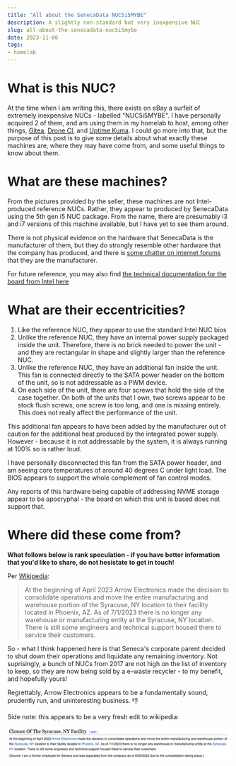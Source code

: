 ```yaml
---
title: "All about the SenecaData NUC5i5MYBE"
description: A slightly non-standard but very inexpensive NUC
slug: all-about-the-senecadata-nuc5i5mybe
date: 2023-11-06
tags:
- homelab
---
```

# What is this NUC?
At the time when I am writing this, there exists on eBay a surfeit of extremely inexpensive NUCs - labelled "NUC5i5MYBE". I have personally acquired 2 of them, and am using them in my homelab to host, among other things, [Gitea](https://github.com/go-gitea/gitea), [Drone CI](https://www.drone.io/), and [Uptime Kuma](https://github.com/louislam/uptime-kuma). I could go more into that, but the purpose of this post is to give some details about what exactly these machines are, where they may have come from, and some useful things to know about them.

# What are these machines?
From the pictures provided by the seller, these machines are not Intel-produced reference NUCs. Rather, they appear to produced by SenecaData using the 5th gen i5 NUC package. From the name, there are presumably i3 and i7 versions of this machine available, but I have yet to see them around.

There is not physical evidence on the hardware that SenecaData is the manufacturer of them, but they do strongly resemble other hardware that the company has produced, and there is [some chatter on internet forums](https://forums.servethehome.com/index.php?threads/intel-nuc5i5mybe-i5-5300u-vpro-4gb-ram-custom-case-45.37552/) that they are the manufacturer.

For future reference, you may also find [the technical documentation for the board from Intel here](https://www.intel.com/content/dam/support/us/en/documents/boardsandkits/NUC5i5MYBE_TechProdSpec.pdf)

# What are their eccentricities?
1. Like the reference NUC, they appear to use the standard Intel NUC bios
2. Unlike the reference NUC, they have an internal power supply packaged inside the unit. Therefore, there is no brick needed to power the unit - and they are rectangular in shape and slightly larger than the reference NUC.
3. Unlike the reference NUC, they have an additional fan inside the unit. This fan is connected directly to the SATA power header on the bottom of the unit, so is not addressable as a PWM device.
4. On each side of the unit, there are four screws that hold the side of the case together. On both of the units that I own, two screws appear to be stock flush screws, one screw is too long, and one is missing entirely. This does not really affect the performance of the unit.

This additional fan appears to have been added by the manufacturer out of caution for the additional heat produced by the integrated power supply. However - because it is not addressable by the system, it is always running at 100% so is rather loud.

I have personally disconnected this fan from the SATA power header, and am seeing core temperatures of around 40 degrees C under light load. The BIOS appears to support the whole complement of fan control modes.

Any reports of this hardware being capable of addressing NVME storage appear to be apocryphal - the board on which this unit is based does not support that.

# Where did these come from?
**What follows below is rank speculation - if you have better information that you'd like to share, do not hesistate to get in touch!**

Per [Wikipedia](https://en.wikipedia.org/wiki/Seneca_Data):

> At the beginning of April 2023 Arrow Electronics made the decision to consolidate operations and move the entire manufacturing and warehouse portion of the Syracuse, NY location to their facility located in Phoenix, AZ. As of 7/1/2023 there is no longer any warehouse or manufacturing entity at the Syracuse, NY location. There is still some engineers and technical support housed there to service their customers. 

So - what I think happened here is that Seneca's corporate parent decided to shut down their operations and liquidate any remaining inventory. Not suprisingly, a bunch of NUCs from 2017 are not high on the list of inventory to keep, so they are now being sold by a e-waste recycler - to my benefit, and hopefully yours!

Regrettably, Arrow Electronics appears to be a fundamentally sound, prudently run, and uninteresting business. 👎

Side note: this appears to be a very fresh edit to wikipedia:

![Written in the first person, this wikipedia article explains the latest in Seneca Data's life](./seneca_closure.png)
